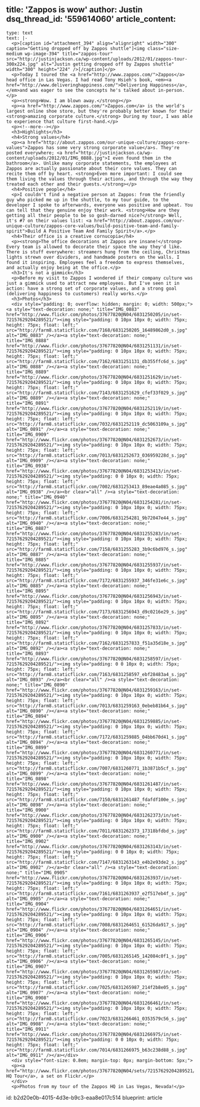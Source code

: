 title: 'Zappos is wow'
author: Justin
dsq_thread_id: '559614060'
article_content:
  -
    type: text
    text: |-
      <p>[caption id="attachment_394" align="alignright" width="300" caption="Getting dropped off by Zappos shuttle"]<img class="size-medium wp-image-394" title="zappos-tour" src="http://justinjackson.ca/wp-content/uploads/2012/01/zappos-tour-300x224.jpg" alt="Justin getting dropped off by Zappos shuttle" width="300" height="224" />[/caption]</p>
      <p>Today I toured the <a href="http://www.zappos.com/">Zappos</a> head office in Las Vegas. I had read Tony Hsieh's book, <em><a href="http://www.deliveringhappiness.com/">Delivering Happiness</a>, </em>and was eager to see the concepts he's talked about in-person.</p>
      <p><strong>Wow. I am blown away.</strong></p>
      <p><a href="http://www.zappos.com/">Zappos.com</a> is the world's largest online shoe store, but they're probably better known for their <strong>amazing corporate culture.</strong> During my tour, I was able to experience that culture first-hand.</p>
      <p><!--more--></p>
      <h3>Highlights</h3>
      <h4>Strong values</h4>
      <p><a href="http://about.zappos.com/our-unique-culture/zappos-core-values">Zappos has some very strong corporate value</a>s. They're posted everywhere; <a href="http://justinjackson.ca/wp-content/uploads/2012/01/IMG_0888.jpg">I even found them in the bathroom</a>. Unlike many corporate statements, the employees at Zappos are actually passionate about their core values. They can recite them off by heart. <strong>Even more important: I could see them living the values through their actions, and through the way they treated each other and their guests.</strong></p>
      <h4>Positive people</h4>
      <p>I couldn't find a negative person at Zappos: from the friendly guy who picked me up in the shuttle, to my tour guide, to the developer I spoke to afterwards, everyone was positive and upbeat. You can tell that they genuine enjoy their work. <strong>How are they getting all their people to be so gosh-darned nice?</strong> Well, it's #7 on their values list: <a href="http://about.zappos.com/our-unique-culture/zappos-core-values/build-positive-team-and-family-spirit">Build A Positive Team And Family Spirit</a>.</p>
      <h4>Their office is a creative cornucopia</h4>
      <p><strong>The office decorations at Zappos are insane!</strong> Every team is allowed to decorate their space the way they'd like. There is stuff everywhere: streamers hung from the ceiling, Christmas lights strewn over dividers, and handmade posters on the walls. I found it inspiring. Employees feel a freedom to express themselves, and actually enjoy being at the office.</p>
      <h3>It's not a gimmick</h3>
      <p>Before my visit to Zappos I wondered if their company culture was just a gimmick used to attract new employees. But I've seen it in action: have a strong set of corporate values, and a strong goal (delivering happiness to customers) really works.</p>
      <h3>Photos</h3>
      <div style="padding: 0; overflow: hidden; margin: 0; width: 500px;"><a style="text-decoration: none;" title="IMG_0883" href="http://www.flickr.com/photos/37677820@N04/6831250205/in/set-72157629204289521/"><img style="padding: 0 10px 10px 0; width: 75px; height: 75px; float: left;" src="http://farm8.staticflickr.com/7168/6831250205_16489862d0_s.jpg" alt="IMG_0883" /></a><a style="text-decoration: none;" title="IMG_0888" href="http://www.flickr.com/photos/37677820@N04/6831251131/in/set-72157629204289521/"><img style="padding: 0 10px 10px 0; width: 75px; height: 75px; float: left;" src="http://farm8.staticflickr.com/7162/6831251131_db355ffc6d_s.jpg" alt="IMG_0888" /></a><a style="text-decoration: none;" title="IMG_0889" href="http://www.flickr.com/photos/37677820@N04/6831251629/in/set-72157629204289521/"><img style="padding: 0 10px 10px 0; width: 75px; height: 75px; float: left;" src="http://farm8.staticflickr.com/7143/6831251629_cfef33f029_s.jpg" alt="IMG_0889" /></a><a style="text-decoration: none;" title="IMG_0891" href="http://www.flickr.com/photos/37677820@N04/6831252119/in/set-72157629204289521/"><img style="padding: 0 10px 10px 0; width: 75px; height: 75px; float: left;" src="http://farm8.staticflickr.com/7032/6831252119_dc5063109a_s.jpg" alt="IMG_0891" /></a><a style="text-decoration: none;" title="IMG_0909" href="http://www.flickr.com/photos/37677820@N04/6831252673/in/set-72157629204289521/"><img style="padding: 0 10px 10px 0; width: 75px; height: 75px; float: left;" src="http://farm8.staticflickr.com/7013/6831252673_036959228d_s.jpg" alt="IMG_0909" /></a><a style="text-decoration: none;" title="IMG_0938" href="http://www.flickr.com/photos/37677820@N04/6831253413/in/set-72157629204289521/"><img style="padding: 0 0 10px 0; width: 75px; height: 75px; float: left;" src="http://farm8.staticflickr.com/7002/6831253413_89eae4a085_s.jpg" alt="IMG_0938" /></a><br clear="all" /><a style="text-decoration: none;" title="IMG_0940" href="http://www.flickr.com/photos/37677820@N04/6831254281/in/set-72157629204289521/"><img style="padding: 0 10px 10px 0; width: 75px; height: 75px; float: left;" src="http://farm8.staticflickr.com/7006/6831254281_9b72047e44_s.jpg" alt="IMG_0940" /></a><a style="text-decoration: none;" title="IMG_0887" href="http://www.flickr.com/photos/37677820@N04/6831255283/in/set-72157629204289521/"><img style="padding: 0 10px 10px 0; width: 75px; height: 75px; float: left;" src="http://farm8.staticflickr.com/7158/6831255283_3b9c6bd976_s.jpg" alt="IMG_0887" /></a><a style="text-decoration: none;" title="IMG_0885" href="http://www.flickr.com/photos/37677820@N04/6831255937/in/set-72157629204289521/"><img style="padding: 0 10px 10px 0; width: 75px; height: 75px; float: left;" src="http://farm8.staticflickr.com/7172/6831255937_346fe31e6c_s.jpg" alt="IMG_0885" /></a><a style="text-decoration: none;" title="IMG_0895" href="http://www.flickr.com/photos/37677820@N04/6831256943/in/set-72157629204289521/"><img style="padding: 0 10px 10px 0; width: 75px; height: 75px; float: left;" src="http://farm8.staticflickr.com/7173/6831256943_d9c0216e29_s.jpg" alt="IMG_0895" /></a><a style="text-decoration: none;" title="IMG_0892" href="http://www.flickr.com/photos/37677820@N04/6831257833/in/set-72157629204289521/"><img style="padding: 0 10px 10px 0; width: 75px; height: 75px; float: left;" src="http://farm8.staticflickr.com/7162/6831257833_f51a35d18e_s.jpg" alt="IMG_0892" /></a><a style="text-decoration: none;" title="IMG_0893" href="http://www.flickr.com/photos/37677820@N04/6831258597/in/set-72157629204289521/"><img style="padding: 0 0 10px 0; width: 75px; height: 75px; float: left;" src="http://farm8.staticflickr.com/7163/6831258597_ebf28483a4_s.jpg" alt="IMG_0893" /></a><br clear="all" /><a style="text-decoration: none;" title="IMG_0890" href="http://www.flickr.com/photos/37677820@N04/6831259163/in/set-72157629204289521/"><img style="padding: 0 10px 10px 0; width: 75px; height: 75px; float: left;" src="http://farm8.staticflickr.com/7013/6831259163_0ebeb81b64_s.jpg" alt="IMG_0890" /></a><a style="text-decoration: none;" title="IMG_0894" href="http://www.flickr.com/photos/37677820@N04/6831259885/in/set-72157629204289521/"><img style="padding: 0 10px 10px 0; width: 75px; height: 75px; float: left;" src="http://farm8.staticflickr.com/7172/6831259885_04bb670d41_s.jpg" alt="IMG_0894" /></a><a style="text-decoration: none;" title="IMG_0899" href="http://www.flickr.com/photos/37677820@N04/6831260771/in/set-72157629204289521/"><img style="padding: 0 10px 10px 0; width: 75px; height: 75px; float: left;" src="http://farm8.staticflickr.com/7007/6831260771_1b3871b5cf_s.jpg" alt="IMG_0899" /></a><a style="text-decoration: none;" title="IMG_0898" href="http://www.flickr.com/photos/37677820@N04/6831261487/in/set-72157629204289521/"><img style="padding: 0 10px 10px 0; width: 75px; height: 75px; float: left;" src="http://farm8.staticflickr.com/7150/6831261487_fdafdf100e_s.jpg" alt="IMG_0898" /></a><a style="text-decoration: none;" title="IMG_0900" href="http://www.flickr.com/photos/37677820@N04/6831262373/in/set-72157629204289521/"><img style="padding: 0 10px 10px 0; width: 75px; height: 75px; float: left;" src="http://farm8.staticflickr.com/7011/6831262373_17318bfdbd_s.jpg" alt="IMG_0900" /></a><a style="text-decoration: none;" title="IMG_0902" href="http://www.flickr.com/photos/37677820@N04/6831263143/in/set-72157629204289521/"><img style="padding: 0 0 10px 0; width: 75px; height: 75px; float: left;" src="http://farm8.staticflickr.com/7147/6831263143_e4b2e93de2_s.jpg" alt="IMG_0902" /></a><br clear="all" /><a style="text-decoration: none;" title="IMG_0905" href="http://www.flickr.com/photos/37677820@N04/6831263937/in/set-72157629204289521/"><img style="padding: 0 10px 10px 0; width: 75px; height: 75px; float: left;" src="http://farm8.staticflickr.com/7161/6831263937_e2f517eb4f_s.jpg" alt="IMG_0905" /></a><a style="text-decoration: none;" title="IMG_0904" href="http://www.flickr.com/photos/37677820@N04/6831264651/in/set-72157629204289521/"><img style="padding: 0 10px 10px 0; width: 75px; height: 75px; float: left;" src="http://farm8.staticflickr.com/7008/6831264651_61526da917_s.jpg" alt="IMG_0904" /></a><a style="text-decoration: none;" title="IMG_0906" href="http://www.flickr.com/photos/37677820@N04/6831265145/in/set-72157629204289521/"><img style="padding: 0 10px 10px 0; width: 75px; height: 75px; float: left;" src="http://farm8.staticflickr.com/7005/6831265145_142084c0f1_s.jpg" alt="IMG_0906" /></a><a style="text-decoration: none;" title="IMG_0907" href="http://www.flickr.com/photos/37677820@N04/6831265987/in/set-72157629204289521/"><img style="padding: 0 10px 10px 0; width: 75px; height: 75px; float: left;" src="http://farm8.staticflickr.com/7025/6831265987_214f2b8e05_s.jpg" alt="IMG_0907" /></a><a style="text-decoration: none;" title="IMG_0908" href="http://www.flickr.com/photos/37677820@N04/6831266461/in/set-72157629204289521/"><img style="padding: 0 10px 10px 0; width: 75px; height: 75px; float: left;" src="http://farm8.staticflickr.com/7023/6831266461_0353579c56_s.jpg" alt="IMG_0908" /></a><a style="text-decoration: none;" title="IMG_0911" href="http://www.flickr.com/photos/37677820@N04/6831266975/in/set-72157629204289521/"><img style="padding: 0 0 10px 0; width: 75px; height: 75px; float: left;" src="http://farm8.staticflickr.com/7014/6831266975_b63c238d88_s.jpg" alt="IMG_0911" /></a></div>
      <div style="font-size: 0.8em; margin-top: 0px; margin-bottom: 5px;">
      <p><a href="http://www.flickr.com/photos/37677820@N04/sets/72157629204289521/">Zappos HQ Tour</a>, a set on Flickr.</p>
      </div>
      <p>Photos from my tour of the Zappos HQ in Las Vegas, Nevada!</p>
id: b2d20e0b-4015-4d3e-b9c3-eaa8e017c514
blueprint: article
